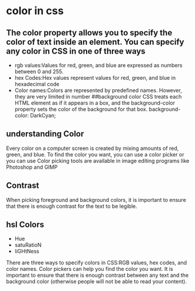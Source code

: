 # color in css
## The color property allows you to specify the color of text inside an element. You can specify any color in CSS in one of three ways
- rgb values:Values for red, green, and blue are expressed as numbers between 0 and 255. 
- hex Codes:Hex values represent values for red, green, and blue in hexadecimal code
- Color names:Colors are represented by predefined names. However, they are very limited in number
##background color 
CSS treats each HTML element as if it appears in a box, and the background-color property sets the color of the background for that box.
background-color: DarkCyan;
## understanding Color
Every color on a computer screen is created by mixing amounts of red, green, and blue. To find the color you want, you can use a color picker or you can use Color picking tools are available in image editing programs like Photoshop and GIMP
## Contrast
When picking foreground and background colors, it is important to ensure that there is enough contrast for the text to be legible.
##  hsl Colors
- Hue
- satuRatioN
- liGHtNess

There are three ways to specify colors in CSS:RGB values, hex codes, and color names.
Color pickers can help you find the color you want. 
It is important to ensure that there is enough contrast between any text and the background color (otherwise people will not be able to read your content).
